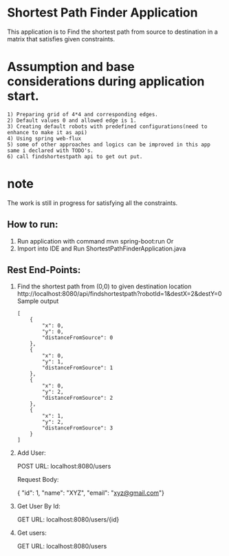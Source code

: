 # Shortest Path Finder Application

This application is to Find the shortest path from source to destination in a matrix that satisfies given constraints.

# Assumption and base considerations during application start.
	1) Preparing grid of 4*4 and corresponding edges.
	2) Default values 0 and allowed edge is 1.
	3) Creating default robots with predefined configurations(need to enhance to make it as api)
	4) Using spring web-flux 
	5) some of other approaches and logics can be improved in this app same i declared with TODO's.
	6) call findshortestpath api to get out put.

# note 
The work is still in progress for satisfying all the constraints. 

## How to run:

 1. Run application with command mvn spring-boot:run
   Or
 2. Import into IDE and Run ShortestPathFinderApplication.java

## Rest End-Points: 

1.  Find the shortest path from (0,0) to given destination location 
	http://localhost:8080/api/findshortestpath?robotId=1&destX=2&destY=0
	Sample output
	
	```
	[
	    {
	        "x": 0,
	        "y": 0,
	        "distanceFromSource": 0
	    },
	    {
	        "x": 0,
	        "y": 1,
	        "distanceFromSource": 1
	    },
	    {
	        "x": 0,
	        "y": 2,
	        "distanceFromSource": 2
	    },
	    {
	        "x": 1,
	        "y": 2,
	        "distanceFromSource": 3
	    }
	]
	```
	
2. Add User:

   POST URL: localhost:8080/users
   
   Request Body:
   
   { "id": 1, "name": "XYZ", "email": "xyz@gmail.com"}

3. Get User By Id:

   GET URL: localhost:8080/users/{id}

4. Get users:

   GET URL: localhost:8080/users
